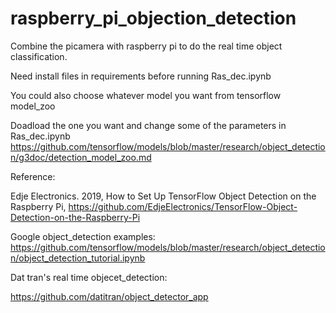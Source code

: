 # raspberry_pi_objection_detection
Combine the picamera with raspberry pi to do the real time object classification.

Need install files in requirements before running Ras_dec.ipynb

You could also choose whatever  model you want from tensorflow model_zoo

Doadload the one you want and change some of the parameters in Ras_dec.ipynb
https://github.com/tensorflow/models/blob/master/research/object_detection/g3doc/detection_model_zoo.md



Reference:

Edje Electronics. 2019, How to Set Up TensorFlow Object Detection on the Raspberry Pi, https://github.com/EdjeElectronics/TensorFlow-Object-Detection-on-the-Raspberry-Pi      

Google object_detection examples:
https://github.com/tensorflow/models/blob/master/research/object_detection/object_detection_tutorial.ipynb

Dat tran's real time objecet_detection:

https://github.com/datitran/object_detector_app
